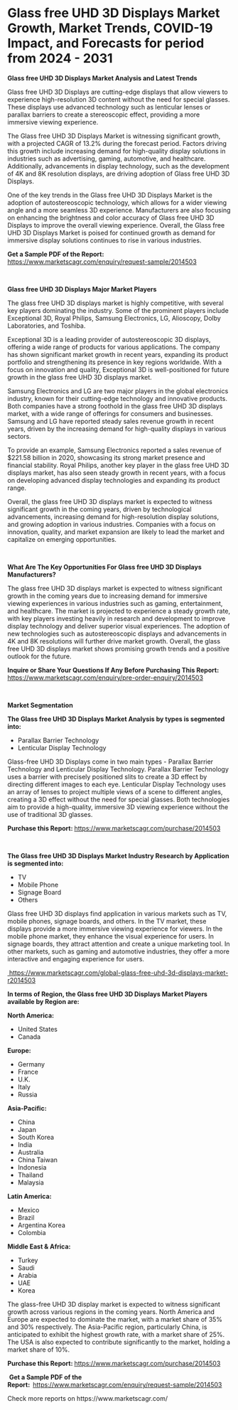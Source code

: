 <p><h1>Glass free UHD 3D Displays Market Growth, Market Trends, COVID-19 Impact, and Forecasts for period from 2024 - 2031</h1></p><p><strong>Glass free UHD 3D Displays Market Analysis and Latest Trends</strong></p>
<p><p>Glass free UHD 3D Displays are cutting-edge displays that allow viewers to experience high-resolution 3D content without the need for special glasses. These displays use advanced technology such as lenticular lenses or parallax barriers to create a stereoscopic effect, providing a more immersive viewing experience.</p><p>The Glass free UHD 3D Displays Market is witnessing significant growth, with a projected CAGR of 13.2% during the forecast period. Factors driving this growth include increasing demand for high-quality display solutions in industries such as advertising, gaming, automotive, and healthcare. Additionally, advancements in display technology, such as the development of 4K and 8K resolution displays, are driving adoption of Glass free UHD 3D Displays.</p><p>One of the key trends in the Glass free UHD 3D Displays Market is the adoption of autostereoscopic technology, which allows for a wider viewing angle and a more seamless 3D experience. Manufacturers are also focusing on enhancing the brightness and color accuracy of Glass free UHD 3D Displays to improve the overall viewing experience. Overall, the Glass free UHD 3D Displays Market is poised for continued growth as demand for immersive display solutions continues to rise in various industries.</p></p>
<p><strong>Get a Sample PDF of the Report:&nbsp;</strong> <a href="https://www.marketscagr.com/enquiry/request-sample/2014503">https://www.marketscagr.com/enquiry/request-sample/2014503</a></p>
<p>&nbsp;</p>
<p><strong>Glass free UHD 3D Displays Major Market Players</strong></p>
<p><p>The glass free UHD 3D displays market is highly competitive, with several key players dominating the industry. Some of the prominent players include Exceptional 3D, Royal Philips, Samsung Electronics, LG, Alioscopy, Dolby Laboratories, and Toshiba.</p><p>Exceptional 3D is a leading provider of autostereoscopic 3D displays, offering a wide range of products for various applications. The company has shown significant market growth in recent years, expanding its product portfolio and strengthening its presence in key regions worldwide. With a focus on innovation and quality, Exceptional 3D is well-positioned for future growth in the glass free UHD 3D displays market.</p><p>Samsung Electronics and LG are two major players in the global electronics industry, known for their cutting-edge technology and innovative products. Both companies have a strong foothold in the glass free UHD 3D displays market, with a wide range of offerings for consumers and businesses. Samsung and LG have reported steady sales revenue growth in recent years, driven by the increasing demand for high-quality displays in various sectors.</p><p>To provide an example, Samsung Electronics reported a sales revenue of $221.58 billion in 2020, showcasing its strong market presence and financial stability. Royal Philips, another key player in the glass free UHD 3D displays market, has also seen steady growth in recent years, with a focus on developing advanced display technologies and expanding its product range.</p><p>Overall, the glass free UHD 3D displays market is expected to witness significant growth in the coming years, driven by technological advancements, increasing demand for high-resolution display solutions, and growing adoption in various industries. Companies with a focus on innovation, quality, and market expansion are likely to lead the market and capitalize on emerging opportunities.</p></p>
<p>&nbsp;</p>
<p><strong>What Are The Key Opportunities For Glass free UHD 3D Displays Manufacturers?</strong></p>
<p><p>The glass free UHD 3D displays market is expected to witness significant growth in the coming years due to increasing demand for immersive viewing experiences in various industries such as gaming, entertainment, and healthcare. The market is projected to experience a steady growth rate, with key players investing heavily in research and development to improve display technology and deliver superior visual experiences. The adoption of new technologies such as autostereoscopic displays and advancements in 4K and 8K resolutions will further drive market growth. Overall, the glass free UHD 3D displays market shows promising growth trends and a positive outlook for the future.</p></p>
<p><strong>Inquire or Share Your Questions If Any Before Purchasing This Report:</strong> <a href="https://www.marketscagr.com/enquiry/pre-order-enquiry/2014503">https://www.marketscagr.com/enquiry/pre-order-enquiry/2014503</a></p>
<p>&nbsp;</p>
<p><strong>Market Segmentation</strong></p>
<p><strong>The Glass free UHD 3D Displays Market Analysis by types is segmented into:</strong></p>
<p><ul><li>Parallax Barrier Technology</li><li>Lenticular Display Technology</li></ul></p>
<p><p>Glass-free UHD 3D Displays come in two main types - Parallax Barrier Technology and Lenticular Display Technology. Parallax Barrier Technology uses a barrier with precisely positioned slits to create a 3D effect by directing different images to each eye. Lenticular Display Technology uses an array of lenses to project multiple views of a scene to different angles, creating a 3D effect without the need for special glasses. Both technologies aim to provide a high-quality, immersive 3D viewing experience without the use of traditional 3D glasses.</p></p>
<p><strong>Purchase this Report:&nbsp;</strong><a href="https://www.marketscagr.com/purchase/2014503">https://www.marketscagr.com/purchase/2014503</a></p>
<p>&nbsp;</p>
<p><strong>The Glass free UHD 3D Displays Market Industry Research by Application is segmented into:</strong></p>
<p><ul><li>TV</li><li>Mobile Phone</li><li>Signage Board</li><li>Others</li></ul></p>
<p><p>Glass free UHD 3D displays find application in various markets such as TV, mobile phones, signage boards, and others. In the TV market, these displays provide a more immersive viewing experience for viewers. In the mobile phone market, they enhance the visual experience for users. In signage boards, they attract attention and create a unique marketing tool. In other markets, such as gaming and automotive industries, they offer a more interactive and engaging experience for users.</p></p>
<p><a href="https://www.marketscagr.com/global-glass-free-uhd-3d-displays-market-r2014503">&nbsp;https://www.marketscagr.com/global-glass-free-uhd-3d-displays-market-r2014503</a></p>
<p><strong>In terms of Region, the Glass free UHD 3D Displays Market Players available by Region are:</strong></p>
<p>
    <p> <strong> North America: </strong>
        <ul>
            <li>United States</li>
            <li>Canada</li>
        </ul>
        </p> 
    <p> <strong> Europe: </strong>
        <ul>
            <li>Germany</li>
            <li>France</li>
            <li>U.K.</li>
            <li>Italy</li>
            <li>Russia</li>
        </ul>
        </p> 
    <p> <strong> Asia-Pacific: </strong>
        <ul>
            <li>China</li>
            <li>Japan</li>
            <li>South Korea</li>
            <li>India</li>
            <li>Australia</li>
            <li>China Taiwan</li>
            <li>Indonesia</li>
            <li>Thailand</li>
            <li>Malaysia</li>
        </ul>
        </p> 
    <p> <strong> Latin America: </strong>
        <ul>
            <li>Mexico</li>
            <li>Brazil</li>
            <li>Argentina Korea</li>
            <li>Colombia</li>
        </ul>
        </p> 
    <p> <strong> Middle East & Africa: </strong>
        <ul>
            <li>Turkey</li>
            <li>Saudi</li>
            <li>Arabia</li>
            <li>UAE</li>
            <li>Korea</li>
        </ul>
    </p>
    </p>
<p><p>The glass-free UHD 3D display market is expected to witness significant growth across various regions in the coming years. North America and Europe are expected to dominate the market, with a market share of 35% and 30% respectively. The Asia-Pacific region, particularly China, is anticipated to exhibit the highest growth rate, with a market share of 25%. The USA is also expected to contribute significantly to the market, holding a market share of 10%.</p></p>
<p><strong>Purchase this Report: </strong><a href="https://www.marketscagr.com/purchase/2014503">https://www.marketscagr.com/purchase/2014503</a></p>
<p>&nbsp;<strong>Get a Sample PDF of the Report:&nbsp;&nbsp;</strong><a href="https://www.marketscagr.com/enquiry/request-sample/2014503">https://www.marketscagr.com/enquiry/request-sample/2014503</a></p>
<p><strong></strong></p>
<p>Check more reports on https://www.marketscagr.com/</p>